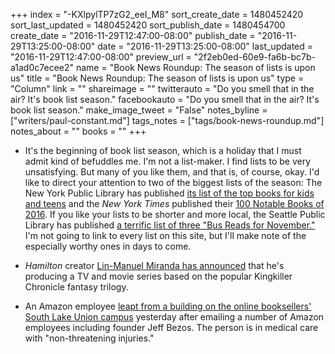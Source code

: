 +++
index = "-KXlpylTP7zG2_eeI_M8"
sort_create_date = 1480452420
sort_last_updated = 1480452420
sort_publish_date = 1480454700
create_date = "2016-11-29T12:47:00-08:00"
publish_date = "2016-11-29T13:25:00-08:00"
date = "2016-11-29T13:25:00-08:00"
last_updated = "2016-11-29T12:47:00-08:00"
preview_url = "2f2eb0ed-60e9-fa6b-bc7b-a1ad0c7ecee2"
name = "Book News Roundup: The season of lists is upon us"
title = "Book News Roundup: The season of lists is upon us"
type = "Column"
link = ""
shareimage = ""
twitterauto = "Do you smell that in the air? It's book list season."
facebookauto = "Do you smell that in the air? It's book list season."
make_image_tweet = "False"
notes_byline = ["writers/paul-constant.md"]
tags_notes = ["tags/book-news-roundup.md"]
notes_about = ""
books = ""
+++
* It's the beginning of book list season, which is a holiday that I must admit kind of befuddles me. I'm not a list-maker. I find lists to be very unsatisfying. But many of you like them, and that is, of course, okay. I'd like to direct your attention to two of the biggest lists of the season: The New York Public Library has published [its list of the top books for kids and teens](https://www.nypl.org/press/press-release/november-23-2016/new-york-public-library-reveals-its-list-best-books-kids-and) and the *New York Times* published their [100 Notable Books of 2016](http://www.nytimes.com/2016/11/23/books/review/100-notable-books-of-2016.html?_r=0). If you like your lists to be shorter and more local, the Seattle Public Library has published [a terrific list of three "Bus Reads for November."](https://shelftalkblog.wordpress.com/2016/11/29/bus-reads-for-november/) I'm not going to link to every list on this site, but I'll make note of the especially worthy ones in days to come.

* *Hamilton* creator [Lin-Manuel Miranda has announced](http://deadline.com/2016/11/lin-manuel-miranda-the-kingkiller-chronicle-movie-tv-show-1201861224/) that he's producing a TV and movie series based on the popular Kingkiller Chronicle fantasy trilogy.

* An Amazon employee [leapt from a building on the online booksellers' South Lake Union campus](http://www.seattlepi.com/local/article/Amazon-worker-leaps-from-building-at-Seattle-10640986.php) yesterday after emailing a number of Amazon employees including founder Jeff Bezos. The person is in medical care with "non-threatening injuries."